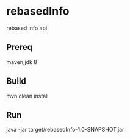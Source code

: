 # rebasedInfo
rebased info api
## Prereq
maven,jdk 8
## Build
mvn clean install
## Run
java -jar target/rebasedInfo-1.0-SNAPSHOT.jar
